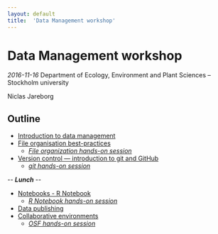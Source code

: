 ```yaml
---
layout: default
title:  'Data Management workshop'
---
```


# Data Management workshop
_2016-11-16_
Department of Ecology, Environment and Plant Sciences – Stockholm university

Niclas Jareborg

## Outline

- [Introduction to data management](slides/1-introduction.html?presentme=true)
- [File organisation best-practices](slides/2-organisation.html?presentme=true)
    - [_File organization hands-on session_](exercises/1-organization.html)
- [Version control — introduction to git and GitHub](slides/3-git.html?presentme=true)
    - [_git hands-on session_](exercises/2-git.html)

<div class="centered">
-- <b><em>Lunch</em></b> --
</div>

- [Notebooks - R Notebook](slides/4-notebooks.html?presentme=true)
    - [_R Notebook hands-on session_](exercises/3-Rnotebooks.html)
- [Data publishing](slides/5-data_publishing.html?presentme=true)
- [Collaborative environments](slides/6-osf.html?presentme=true)
    - [_OSF hands-on session_](exercises/4-osf.html)
